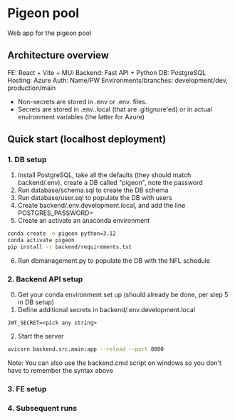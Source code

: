 # Pigeon pool

Web app for the pigeon pool

## Architecture overview
FE: React + Vite + MUI
Backend: Fast API + Python
DB: PostgreSQL
Hosting: Azure
Auth: Name/PW
Environments/branches: development/dev, production/main
* Non-secrets are stored in .env or .env.<environment> files.
* Secrets are stored in .env.<environment>.local (that are .gitignore'ed) or in actual environment variables (the latter for Azure)

## Quick start (localhost deployment)

### 1. DB setup
1. Install PostgreSQL, take all the defaults (they should match backend/.env), create a DB called "pigeon", note the password
2. Run database/schema.sql to create the DB schema
3. Run database/user.sql to populate the DB with users
4. Create backend/.env.development.local, and add the line POSTGRES_PASSWORD=<your password>
5. Create an activate an anaconda environment
```bash
conda create -n pigeon python=3.12
conda activate pigeon
pip install -r backend/requirements.txt
```
6. Run dbmanagement.py to populate the DB with the NFL schedule

### 2. Backend API setup
0. Get your conda environment set up (should already be done, per step 5 in DB setup)
1. Define additional secrets in backend/.env.development.local
```env
JWT_SECRET=<pick any string>
```
2. Start the server 
```bash
uvicorn backend.src.main:app --reload --port 8000
```
Note: You can also use the backend.cmd script on windows so you don't have to remember the syntax above

### 3. FE setup

### 4. Subsequent runs
